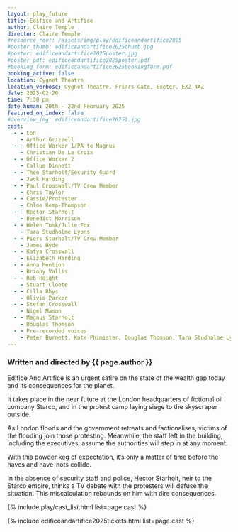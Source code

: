 ```yaml
---
layout: play_future
title: Edifice and Artifice
author: Claire Temple
director: Claire Temple
#resource_root: /assets/img/play/edificeandartifice2025
#poster_thumb: edificeandartifice2025thumb.jpg
#poster: edificeandartifice2025poster.jpg
#poster_pdf: edificeandartifice2025poster.pdf
#booking_form: edificeandartifice2025bookingform.pdf
booking_active: false
location: Cygnet Theatre
location_verbose: Cygnet Theatre, Friars Gate, Exeter, EX2 4AZ
date: 2025-02-20
time: 7:30 pm
date_human: 20th - 22nd February 2025
featured_on_index: false
#overview_img: edificeandartifice20251.jpg
cast:
  - - Lon
    - Arthur Grizzell
  - - Office Worker 1/PA to Magnus
    - Christian De La Croix
  - - Office Worker 2
    - Callum Dinnett
  - - Theo Starholt/Security Guard
    - Jack Harding
  - - Paul Crosswall/TV Crew Member
    - Chris Taylor
  - - Cassie/Protester
    - Chloe Kemp-Thompson
  - - Hector Starholt
    - Benedict Morrison
  - - Helen Tusk/Julie Fox
    - Tara Studholme Lyons
  - - Piers Starholt/TV Crew Member
    - James Hyde
  - - Katya Crosswall
    - Elizabeth Harding
  - - Anna Mention
    - Briony Vallis
  - - Rob Height
    - Stuart Cloete
  - - Cilla Rhys
    - Olivia Parker
  - - Stefan Crosswall
    - Nigel Mason
  - - Magnus Starholt
    - Douglas Thomson
  - - Pre-recorded voices
    - Peter Burnett, Kate Phimister, Douglas Thomson, Tara Studholme Lyons, Lori Hilson and Robin Thwaytes
---
```


### Written and directed by {{ page.author }}

Edifice And Artifice is an urgent satire on the state of the wealth gap today
and its consequences for the planet.

It takes place in the near future at the London headquarters of fictional oil
company Starco, and in the protest camp laying siege to the skyscraper outside.

As London floods and the government retreats and factionalises, victims of the
flooding join those protesting. Meanwhile, the staff left in the building,
including the executives, assume the authorities will step in at any moment.

With this powder keg of expectation, it’s only a matter of time before the haves
and have-nots collide.

In the absence of security staff and police, Hector Starholt, heir to the Starco
empire, thinks a TV debate with the protesters will defuse the situation. This
miscalculation rebounds on him with dire consequences.

{% include play/cast_list.html list=page.cast %}

{% include edificeandartifice2025tickets.html list=page.cast %}

